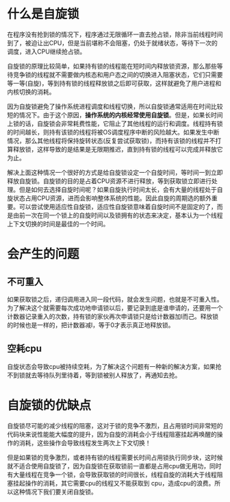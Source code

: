 # 什么是自旋锁
在程序没有抢到锁的情况下，程序通过无限循环一直去抢占锁，除非当前线程时间到了，被迫让出CPU，但是当前堪称不会阻塞，仍处于就绪状态，等待下一次的调度，进入CPU继续抢占锁。

自旋锁的原理比较简单，如果持有锁的线程能在短时间内释放锁资源，那么那些等待竞争锁的线程就不需要做内核态和用户态之间的切换进入阻塞状态，它们只需要等一等(自旋)，等到持有锁的线程释放锁之后即可获取，这样就避免了用户进程和内核切换的消耗。

因为自旋锁避免了操作系统进程调度和线程切换，所以自旋锁通常适用在时间比较短的情况下。由于这个原因，**操作系统的内核经常使用自旋锁**。但是，如果长时间上锁的话，自旋锁会非常耗费性能，它阻止了其他线程的运行和调度。线程持有锁的时间越长，则持有该锁的线程将被OS调度程序中断的风险越大。如果发生中断情况，那么其他线程将保持旋转状态(反复尝试获取锁)，而持有该锁的线程并不打算释放锁，这样导致的是结果是无限期推迟，直到持有锁的线程可以完成并释放它为止。

解决上面这种情况一个很好的方式是给自旋锁设定一个自旋时间，等时间一到立即释放自旋锁。自旋锁的目的是占着CPU资源不进行释放，等到获取锁立即进行处理。但是如何去选择自旋时间呢？如果自旋执行时间太长，会有大量的线程处于自旋状态占用CPU资源，进而会影响整体系统的性能。因此自旋的周期选的额外重要。可以尝试使用适应性自旋锁，适应性自旋锁意味着自旋时间不是固定的了，而是由前一次在同一个锁上的自旋时间以及锁拥有的状态来决定，基本认为一个线程上下文切换的时间是最佳的一个时间。

# 会产生的问题
## 不可重入
如果获取锁之后，递归调用进入同一段代码，就会发生问题，也就是不可重入性。为了解决这个就需要每次成功地申请锁以后，要记录到底是谁申请的，还要用一个计数器记录重入的次数，持有锁的家伙再次申请锁只是给计数器加l而己。释放锁的时候也是一样的，把计数器减l，等于0才表示真正地释放锁。

## 空耗cpu
自旋状态会导致cpu被持续空耗，为了解决这个问题有一种新的解决方案，如果抢不到锁就去等待队列里待着，等到锁被别人释放了，再通知去抢。

# 自旋锁的优缺点
自旋锁尽可能的减少线程的阻塞，这对于锁的竞争不激烈，且占用锁时间非常短的代码块来说性能能大幅度的提升，因为自旋的消耗会小于线程阻塞挂起再唤醒的操作的消耗，这些操作会导致线程发生两次上下文切换！

但是如果锁的竞争激烈，或者持有锁的线程需要长时间占用锁执行同步块，这时候就不适合使用自旋锁了，因为自旋锁在获取锁前一直都是占用cpu做无用功，同时有大量线程在竞争一个锁，会导致获取锁的时间很长，线程自旋的消耗大于线程阻塞挂起操作的消耗，其它需要cpu的线程又不能获取到 cpu，造成cpu的浪费。所以这种情况下我们要关闭自旋锁。
